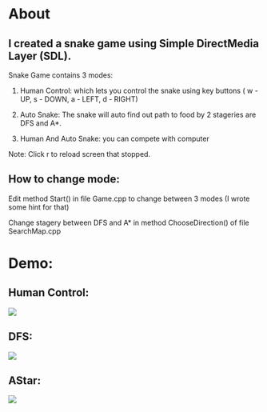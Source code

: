 # About

## I created a snake game using Simple DirectMedia Layer (SDL).

Snake Game contains 3 modes:

1. Human Control: which lets you control the snake using key buttons ( w - UP, s - DOWN, a - LEFT, d - RIGHT)

2. Auto Snake: The snake will auto find out path to food by 2 stageries are DFS and A*.

3. Human And Auto Snake: you can compete with computer

Note: Click r to reload screen that stopped.

## How to change mode:

Edit method Start() in file Game.cpp to change between 3 modes (I wrote some hint for that)

Change stagery between DFS and A* in method ChooseDirection() of file SearchMap.cpp 

# Demo:

## Human Control:

![](/videos/Human.gif)

## DFS:

![](/videos/DFS.gif)

## AStar:

![](/videos/AStar.gif)

